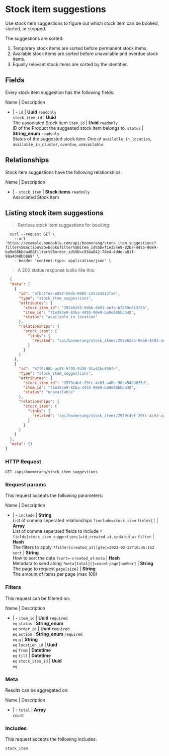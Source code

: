 # Stock item suggestions

Use stock item suggestions to figure out which stock item can be booked,
started, or stopped.

The suggestions are sorted:
  1. Temporary stock items are sorted before permanent stock items.
  2. Available stock items are sorted before unavailable and overdue stock items.
  3. Equally relevant stock items are sorted by the identifier.

## Fields
Every stock item suggestion has the following fields:

Name | Description
- | -
`id` | **Uuid** `readonly`<br>
`stock_item_id` | **Uuid** <br>The associated Stock item
`item_id` | **Uuid** `readonly`<br>ID of the Product the suggested stock item belongs to.
`status` | **String_enum** `readonly`<br>Status of the suggested stock item. One of `available_in_location`, `available_in_cluster`, `overdue`, `unavailable` 


## Relationships
Stock item suggestions have the following relationships:

Name | Description
- | -
`stock_item` | **Stock items** `readonly`<br>Associated Stock item


## Listing stock item suggestions



> Retrieve stock item suggestions for booking:

```shell
  curl --request GET \
    --url 'https://example.booqable.com/api/boomerang/stock_item_suggestions?filter%5Baction%5D=book&filter%5Bitem_id%5D=f1e354e9-82ba-4455-90e9-ba9e68bbda48&filter%5Border_id%5D=c934a842-70e4-4dde-a81f-98a4d48bb868' \
    --header 'content-type: application/json' \
```

> A 200 status response looks like this:

```json
  {
  "data": [
    {
      "id": "9fbc1fe2-e097-59d5-998d-c25334313fae",
      "type": "stock_item_suggestions",
      "attributes": {
        "stock_item_id": "292e6255-9db6-4b91-ae3b-bf259c613f5b",
        "item_id": "f1e354e9-82ba-4455-90e9-ba9e68bbda48",
        "status": "available_in_location"
      },
      "relationships": {
        "stock_item": {
          "links": {
            "related": "api/boomerang/stock_items/292e6255-9db6-4b91-ae3b-bf259c613f5b"
          }
        }
      }
    },
    {
      "id": "67f8c08b-ac81-5f95-9d38-51a42bc630fe",
      "type": "stock_item_suggestions",
      "attributes": {
        "stock_item_id": "2979c4bf-29fc-4c03-a48e-96c4549d875d",
        "item_id": "f1e354e9-82ba-4455-90e9-ba9e68bbda48",
        "status": "unavailable"
      },
      "relationships": {
        "stock_item": {
          "links": {
            "related": "api/boomerang/stock_items/2979c4bf-29fc-4c03-a48e-96c4549d875d"
          }
        }
      }
    }
  ],
  "meta": {}
}
```

### HTTP Request

`GET /api/boomerang/stock_item_suggestions`

### Request params

This request accepts the following parameters:

Name | Description
- | -
`include` | **String** <br>List of comma seperated relationships `?include=stock_item`
`fields[]` | **Array** <br>List of comma seperated fields to include `?fields[stock_item_suggestions]=id,created_at,updated_at`
`filter` | **Hash** <br>The filters to apply `?filter[created_at][gte]=2023-02-27T10:45:15Z`
`sort` | **String** <br>How to sort the data `?sort=-created_at`
`meta` | **Hash** <br>Metadata to send along `?meta[total][]=count`
`page[number]` | **String** <br>The page to request
`page[size]` | **String** <br>The amount of items per page (max 100)


### Filters

This request can be filtered on:

Name | Description
- | -
`item_id` | **Uuid** `required`<br>`eq`
`status` | **String_enum** <br>`eq`
`order_id` | **Uuid** `required`<br>`eq`
`action` | **String_enum** `required`<br>`eq`
`q` | **String** <br>`eq`
`location_id` | **Uuid** <br>`eq`
`from` | **Datetime** <br>`eq`
`till` | **Datetime** <br>`eq`
`stock_item_id` | **Uuid** <br>`eq`


### Meta

Results can be aggregated on:

Name | Description
- | -
`total` | **Array** <br>`count`


### Includes

This request accepts the following includes:

`stock_item`





